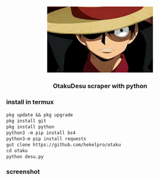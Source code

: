 <p align="center"><img src="https://github.com/hekelpro/otaku/blob/main/images/images.jpg" /></p>
<div align="center"><h3>OtakuDesu scraper with python</h3></div>

### install in termux
````
pkg update && pkg upgrade
pkg install git
pkg install python
python3 -m pip install bs4
python3-m pip install requests
gut clone https://github.com/hekelpro/otaku
cd otaku
python desu.py
````

### screenshot
